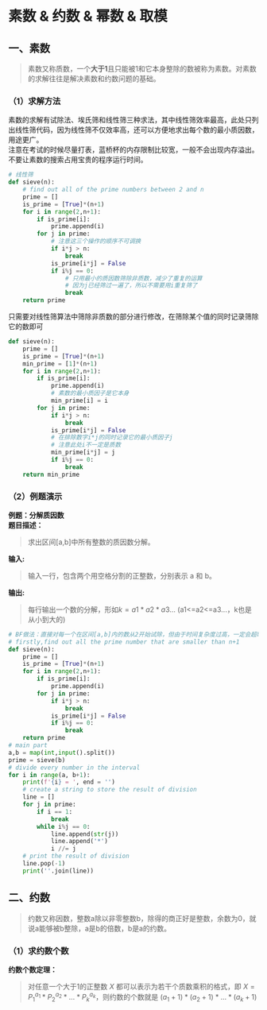 # 素数 & 约数 & 幂数 & 取模
## 一、素数
> 素数又称质数，一个**大于1**且只能被1和它本身整除的数被称为素数。对素数的求解往往是解决素数和约数问题的基础。
### （1）求解方法
素数的求解有试除法、埃氏筛和线性筛三种求法，其中线性筛效率最高，此处只列出线性筛代码，因为线性筛不仅效率高，还可以方便地求出每个数的最小质因数，用途更广。\
注意在考试的时候尽量打表，蓝桥杯的内存限制比较宽，一般不会出现内存溢出。不要让素数的搜索占用宝贵的程序运行时间。
```py
# 线性筛
def sieve(n):
    # find out all of the prime numbers between 2 and n
    prime = []
    is_prime = [True]*(n+1)
    for i in range(2,n+1):
        if is_prime[i]:
            prime.append(i)
        for j in prime:
            # 注意这三个操作的顺序不可调换
            if i*j > n:
                break
            is_prime[i*j] = False
            if i%j == 0:
                # 只用最小的质因数筛除非质数，减少了重复的运算
                # 因为j已经筛过一遍了，所以不需要用i重复筛了
                break           
    return prime
```
只需要对线性筛算法中筛除非质数的部分进行修改，在筛除某个值的同时记录筛除它的数即可
```py
def sieve(n):
    prime = []
    is_prime = [True]*(n+1)
    min_prime = [1]*(n+1)
    for i in range(2,n+1):
        if is_prime[i]:
            prime.append(i)
            # 素数的最小质因子是它本身
            min_prime[i] = i
        for j in prime:
            if i*j > n:
                break
            is_prime[i*j] = False
            # 在排除数字i*j的同时记录它的最小质因子j
            # 注意此处i不一定是质数
            min_prime[i*j] = j
            if i%j == 0:
                break
    return min_prime
```
### （2）例题演示
**例题：分解质因数**\
**题目描述：**
> 求出区间[a,b]中所有整数的质因数分解。

**输入:**
> 输入一行，包含两个用空格分割的正整数，分别表示 a 和 b。

**输出:**
> 每行输出一个数的分解，形如$k=a1* a2 *a3...$ (a1<=a2<=a3...，k也是从小到大的)

```py
# BF做法：直接对每一个在区间[a,b]内的数从2开始试除，但由于时间复杂度过高，一定会超时
# firstly,find out all the prime number that are smaller than n+1
def sieve(n):
    prime = []
    is_prime = [True]*(n+1)
    for i in range(2,n+1):
        if is_prime[i]:
            prime.append(i)
        for j in prime:
            if i*j > n:
                break
            is_prime[i*j] = False
            if i%j == 0:
                break
    return prime
# main part
a,b = map(int,input().split())
prime = sieve(b)
# divide every number in the interval
for i in range(a, b+1):
    print(f'{i} = ', end = '')
    # create a string to store the result of division
    line = [] 
    for j in prime:
        if i == 1:
            break
        while i%j == 0:
            line.append(str(j))
            line.append('*')
            i //= j
    # print the result of division
    line.pop(-1)
    print(''.join(line))
```
## 二、约数
> 约数又称因数，整数a除以非零整数b，除得的商正好是整数，余数为0，就说a能够被b整除，a是b的倍数，b是a的约数。
### （1）求约数个数
**约数个数定理：**
> 对任意一个大于1的正整数 $X$ 都可以表示为若干个质数乘积的格式，即 $X = P_1^{a_1} * P_2^{a_2} * ... * P_k^{a_k}$，则约数的个数就是 $(a_1 + 1)*(a_2 + 1)*...*(a_k + 1)$